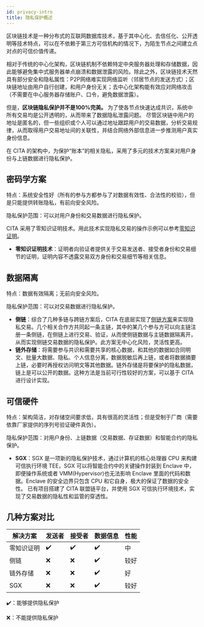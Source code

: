 ```yaml
---
id: privacy-intro
title: 隐私保护概述
---
```


区块链技术是一种分布式的互联网数据库技术，基于其中心化、去信任化、公开透明等技术特点，可以在不依赖于第三方可信机构的情况下，为陌生节点之间建立点对点的可信价值传递。

相对于传统的中心化架构，区块链机制不依赖特定中央服务器处理和存储数据，因此能够避免集中式服务器单点崩溃和数据泄露的风险。除此之外，区块链技术天然具有部分安全和隐私属性：P2P网络难实现网络监听（邻居节点的发送方式）；区块链地址由用户自行创建，和用户身份无关；去中心化架构能有效应对网络攻击（不需要在中心服务器存储账户、口令，避免数据泄露）。

但是，**区块链隐私保护并不是100%完美。** 为了使各节点快速达成共识，系统中所有交易均是公开透明的，从而带来了数据隐私泄露问题。 尽管区块链中用户的地址是匿名的，但一些组织或个人可以通过地址跟踪用户的交易数据，分析交易规律，从而取得用户交易地址间的关联性，并结合网络外部信息进一步推测用户真实身份信息。

在 CITA 的架构中，为保护“账本”的相关隐私，采用了多元的技术方案来对用户身份与上链数据进行隐私保护。

## 密码学方案

特点：系统安全性好（所有的参与方都参与了对数据有效性、合法性的校验），但是只能提供转账隐私，有前向安全风险。

隐私保护范围：可以对用户身份和交易数据进行隐私保护。

CITA 采用了零知识证明技术。用此技术实现隐私交易的操作示例可以参考[零知识证明](./zktx)。

* **零知识证明技术**：证明者向验证者提供关于交易发送者、接受者身份和交易细节的证明，证明内容不透露交易双方身份和交易细节等相关信息。

## 数据隔离

特点：数据有效隔离；无前向安全风险。

隐私保护范围：可以对交易数据进行隐私保护。

* **侧链**：综合了几种多链与跨链方案后，CITA 在底层实现了[侧链方案](./crosschain-contract-example)来实现隐私交易。几个相关合作方共同起一条主链，其中的某几个参与方可以向主链注册一条侧链，在侧链上进行交易、验证，从而使侧链数据与主链数据隔离开，从而实现侧链交易数据的隐私保护。此方案无中心化风险，灵活性更高。
* **链外存储**：将需要参与共识和需要共享的核心数据，和其他的数据如合同明文、批量大数据、隐私、个人信息分离，数据脱敏后再上链，或者将数据摘要上链，必要时再授权访问明文等其他数据。链外存储是将要保护的隐私数据，链上是可以公开的数据。这种方法是当前可行性较好的方案，可以基于 CITA 进行设计实现。

## 可信硬件

特点：架构简洁，对存储空间要求低，具有很高的灵活性；但是受制于厂商（需要依靠厂家提供的序列号验证硬件真伪）。

隐私保护范围：对用户身份、上链数据（交易数据、存证数据）和智能合约的隐私保护。

* **SGX**：SGX 是一项新的隐私保护技术，通过计算机的核心处理器 CPU 来构建可信执行环境 TEE，SGX 可以将智能合约中的关键操作封装到 Enclave 中，即便操作系统或者 VMM(Hypervisor)也无法影响 Enclave 里面的代码和数据。Enclave 的安全边界只包含 CPU 和它自身，极大的保证了数据的安全性。 已有项目搭建了 CITA 联盟链平台，并使用 SGX 可信执行环境技术，实现了交易数据的隐私性和监管的穿透性。

## 几种方案对比

| 解决方案  | 发送者 | 接受者 | 数据信息 | 性能 |
| ----- | --- | --- | ---- | -- |
| 零知识证明 | ✔️  | ✔️  | ✔️   | 中  |
| 侧链    | ❌   | ❌   | ✔️   | 较好 |
| 链外存储  | ❌   | ❌   | ✔️   | 好  |
| SGX   | ❌   | ❌   | ✔️   | 较好 |

✔️：能够提供隐私保护

❌：不能提供隐私保护